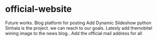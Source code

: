 # official-website

Future works.
Blog platform for posting
Add Dynamic Slideshow 
python Sinhala is the project. we can reach to our goals.
Latesly add themobitel wining image to the news blog..
Add the official mail address for all

